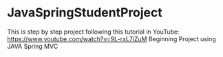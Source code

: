 # JavaSpringStudentProject
This is step by step project following this tutorial in YouTube: https://www.youtube.com/watch?v=9L-rxL7iZuM
Beginning Project using  JAVA Spring MVC 
